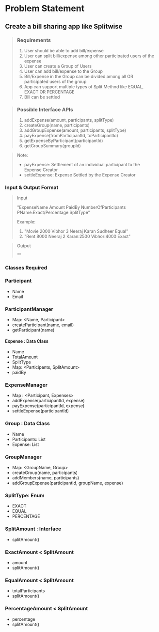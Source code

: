 # Problem Statement

## Create a bill sharing app like Splitwise

> ### Requirements
> 1. User should be able to add bill/expense
> 2. User can split bill/expense among other participated users of the expense
> 3. User can create a Group of Users
> 4. User can add bill/expense to the Group
> 5. Bill/Expense in the Group can be divided among all OR participated users of the group
> 6. App can support multiple types of Split Method like EQUAL, EXACT OR PERCENTAGE
> 7. Bill can be settled


> ### Possible Interface APIs
> 1. addExpense(amount, participants, splitType)
> 2. createGroup(name, participants)
> 3. addGroupExpense(amount, participants, splitType)
> 4. payExpense(fromParticipantId, toParticipantId)
> 5. getExpenseByParticipant(participantId)
> 6. getGroupSummary(groupId)

> Note: 
> - payExpense: Settlement of an individual participant to the Expense Creator
> - settleExpense: Expense Settled by the Expense Creator

### Input & Output Format

> Input
> 
> "ExpenseName Amount PaidBy NumberOfParticipants PName:Exact/Percentage SplitType"
> 
> Example:
> 1. "Movie 2000 Vibhor 3 Neeraj Karan Sudheer Equal"
> 2. "Rent 8000 Neeraj 2  Karan:2500 Vibhor:4000 Exact"

> Output
>
> ""

### Classes Required

### Participant
- Name
- Email

### ParticipantManager
- Map: <Name, Participant>
- createParticipant(name, email)
- getParticipant(name)

#### Expense : Data Class
- Name
- TotalAmount
- SplitType
- Map: <Participants, SplitAmount>
- paidBy

### ExpenseManager
- Map : <Participant, Expenses>
- addExpense(participantId, expense)
- payExpense(participantId, expense)
- settleExpense(participantId)

### Group : Data Class
- Name
- Participants: List
- Expense: List

### GroupManager
- Map: <GroupName, Group>
- createGroup(name, participants)
- addMembers(name, participants)
- addGroupExpense(participantId, groupName, expense)

### SplitType: Enum
- EXACT
- EQUAL
- PERCENTAGE

### SplitAmount : Interface
- splitAmount()

### ExactAmount < SplitAmount
- amount
- splitAmount()

### EqualAmount < SplitAmount
- totalParticipants
- splitAmount()


### PercentageAmount < SplitAmount
- percentage
- splitAmount()